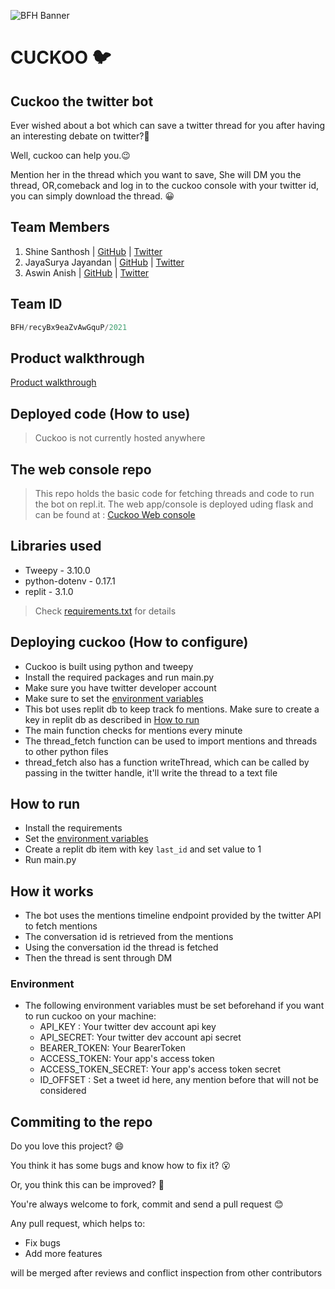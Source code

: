 ![BFH Banner](https://trello-attachments.s3.amazonaws.com/542e9c6316504d5797afbfb9/542e9c6316504d5797afbfc1/39dee8d993841943b5723510ce663233/Frame_19.png)

# CUCKOO 🐦

## Cuckoo the twitter bot

Ever wished about a bot which can save a twitter thread for you after having an interesting debate on twitter?🤔

Well, cuckoo can help you.😉

Mention her in the thread which you want to save, She will DM you the thread, OR,comeback and log in to the cuckoo console with your twitter id, you can simply download the thread. 😀

## Team Members

1. Shine Santhosh | [GitHub](https://github.com/shinesanthosh) | [Twitter](https://twitter.com/shinesanthosh2)
2. JayaSurya Jayandan | [GitHub](https://github.com/Jay-2512) | [Twitter](https://twitter.com/jay_24__)
3. Aswin Anish | [GitHub](https://github.com/AswinAnish) | [Twitter](https://twitter.com/AswinAnish1)

## Team ID

```python
BFH/recyBx9eaZvAwGquP/2021
```

## Product walkthrough

[Product walkthrough](https://www.youtube.com/watch?v=GfvWctqfKwc)

## Deployed code (How to use)

> Cuckoo is not currently hosted anywhere


## The web console repo

> This repo holds the basic code for fetching threads and code to run the bot on repl.it. The web app/console is deployed uding flask and can be found at : [Cuckoo Web console](https://github.com/Jay-2512/cuckoo)

## Libraries used

- Tweepy - 3.10.0
- python-dotenv - 0.17.1
- replit - 3.1.0

> Check [requirements.txt](./requirements.txt) for details

## Deploying cuckoo (How to configure)

- Cuckoo is built using python and tweepy
- Install the required packages and run main.py
- Make sure you have twitter developer account
- Make sure to set the [environment variables](#environment)
- This bot uses replit db to keep track fo mentions. Make sure to create a key in replit db as described in [How to run](#how-to-run)
- The main function checks for mentions every minute
- The thread_fetch function can be used to import mentions and threads to other python files
- thread_fetch also has a function writeThread, which can be called by passing in the twitter handle, it'll write the thread to a text file

## How to run

- Install the requirements
- Set the [environment variables](#environment)
- Create a replit db item with key `last_id` and set value to 1
- Run main.py

## How it works

- The bot uses the mentions timeline endpoint provided by the twitter API to fetch mentions
- The conversation id is retrieved from the mentions
- Using the conversation id the thread is fetched
- Then the thread is sent through DM

### Environment

- The following environment variables must be set beforehand if you want to run cuckoo on your machine:
  - API_KEY : Your twitter dev account api key
  - API_SECRET: Your twitter dev account api secret
  - BEARER_TOKEN: Your BearerToken
  - ACCESS_TOKEN: Your app's access token
  - ACCESS_TOKEN_SECRET: Your app's access token secret
  - ID_OFFSET : Set a tweet id here, any mention before that will not be considered


## Commiting to the repo

Do you love this project? 😄

You think it has some bugs and know how to fix it? 😮

Or, you think this can be improved? 🤔

You're always welcome to fork, commit and send a pull request 😊

Any pull request, which helps to:

- Fix bugs
- Add more features

will be merged after reviews and conflict inspection from other contributors




















